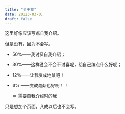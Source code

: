 ```yaml
---
title: "关于我"
date: 20123-03-01
draft: false
---
```


这里好像应该写点自我介绍。

但是没有，因为不会写。

- 50%——我讨厌自我介绍；
- 30%——这样说会不会不讨喜呢，给自己编点什么好呢；
- 12%——让我变成地鼠吧！
- 8% ——变成蘑菇也好啊！！

    ＝ 需要自我介绍时的我

只是想加个页面，八成以后也不会写。